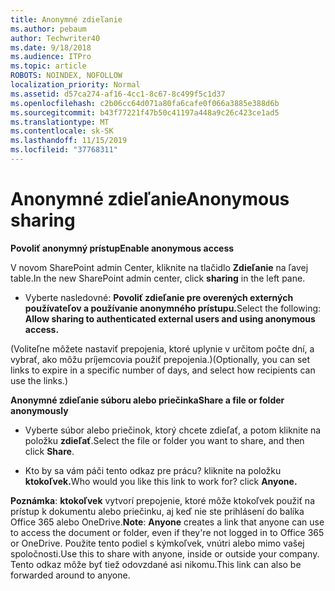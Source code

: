 ```yaml
---
title: Anonymné zdieľanie
ms.author: pebaum
author: Techwriter40
ms.date: 9/18/2018
ms.audience: ITPro
ms.topic: article
ROBOTS: NOINDEX, NOFOLLOW
localization_priority: Normal
ms.assetid: d57ca274-af16-4cc1-8c67-8c499f5c1d37
ms.openlocfilehash: c2b06cc64d071a80fa6cafe0f066a3885e388d6b
ms.sourcegitcommit: b43f77221f47b50c41197a448a9c26c423ce1ad5
ms.translationtype: MT
ms.contentlocale: sk-SK
ms.lasthandoff: 11/15/2019
ms.locfileid: "37768311"
---
```

# <a name="anonymous-sharing"></a><span data-ttu-id="52af6-102">Anonymné zdieľanie</span><span class="sxs-lookup"><span data-stu-id="52af6-102">Anonymous sharing</span></span>

 <span data-ttu-id="52af6-103">**Povoliť anonymný prístup**</span><span class="sxs-lookup"><span data-stu-id="52af6-103">**Enable anonymous access**</span></span>
  
<span data-ttu-id="52af6-104">V novom SharePoint admin Center, kliknite na tlačidlo **Zdieľanie** na ľavej table.</span><span class="sxs-lookup"><span data-stu-id="52af6-104">In the new SharePoint admin center, click **sharing** in the left pane.</span></span> 
  
- <span data-ttu-id="52af6-105">Vyberte nasledovné: **Povoliť zdieľanie pre overených externých používateľov a používanie anonymného prístupu.**</span><span class="sxs-lookup"><span data-stu-id="52af6-105">Select the following: **Allow sharing to authenticated external users and using anonymous access.**</span></span>
  
<span data-ttu-id="52af6-106">(Voliteľne môžete nastaviť prepojenia, ktoré uplynie v určitom počte dní, a vybrať, ako môžu príjemcovia použiť prepojenia.)</span><span class="sxs-lookup"><span data-stu-id="52af6-106">(Optionally, you can set links to expire in a specific number of days, and select how recipients can use the links.)</span></span>
    
 <span data-ttu-id="52af6-107">**Anonymné zdieľanie súboru alebo priečinka**</span><span class="sxs-lookup"><span data-stu-id="52af6-107">**Share a file or folder anonymously**</span></span>
  
- <span data-ttu-id="52af6-108">Vyberte súbor alebo priečinok, ktorý chcete zdieľať, a potom kliknite na položku **zdieľať**.</span><span class="sxs-lookup"><span data-stu-id="52af6-108">Select the file or folder you want to share, and then click **Share**.</span></span> 
    
- <span data-ttu-id="52af6-109">Kto by sa vám páči tento odkaz pre prácu? kliknite na položku **ktokoľvek.**</span><span class="sxs-lookup"><span data-stu-id="52af6-109">Who would you like this link to work for? click **Anyone.**</span></span>
  
 <span data-ttu-id="52af6-110">**Poznámka**: **ktokoľvek** vytvorí prepojenie, ktoré môže ktokoľvek použiť na prístup k dokumentu alebo priečinku, aj keď nie ste prihlásení do balíka Office 365 alebo OneDrive.</span><span class="sxs-lookup"><span data-stu-id="52af6-110">**Note**: **Anyone** creates a link that anyone can use to access the document or folder, even if they're not logged in to Office 365 or OneDrive.</span></span> <span data-ttu-id="52af6-111">Použite tento podiel s kýmkoľvek, vnútri alebo mimo vašej spoločnosti.</span><span class="sxs-lookup"><span data-stu-id="52af6-111">Use this to share with anyone, inside or outside your company.</span></span> <span data-ttu-id="52af6-112">Tento odkaz môže byť tiež odovzdané asi nikomu.</span><span class="sxs-lookup"><span data-stu-id="52af6-112">This link can also be forwarded around to anyone.</span></span> 
    

